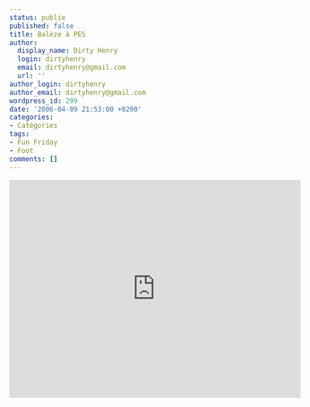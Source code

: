 ```yaml
---
status: publie
published: false
title: Balèze à PES
author:
  display_name: Dirty Henry
  login: dirtyhenry
  email: dirtyhenry@gmail.com
  url: ''
author_login: dirtyhenry
author_email: dirtyhenry@gmail.com
wordpress_id: 299
date: '2006-04-09 21:53:00 +0200'
categories:
- Catégories
tags:
- Fun Friday
- Foot
comments: []
---
```

<iframe width="520" height="390" src="http://www.youtube.com/embed/ucav_J_3E30" frameborder="0" allowfullscreen></iframe>
